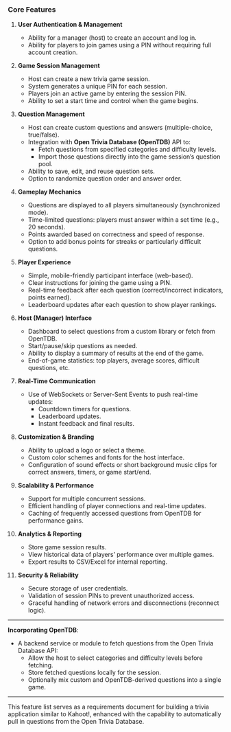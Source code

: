 
### Core Features

1. **User Authentication & Management**
   - Ability for a manager (host) to create an account and log in.
   - Ability for players to join games using a PIN without requiring full account creation.

2. **Game Session Management**
   - Host can create a new trivia game session.
   - System generates a unique PIN for each session.
   - Players join an active game by entering the session PIN.
   - Ability to set a start time and control when the game begins.

3. **Question Management**
   - Host can create custom questions and answers (multiple-choice, true/false).
   - Integration with **Open Trivia Database (OpenTDB)** API to:
     - Fetch questions from specified categories and difficulty levels.
     - Import those questions directly into the game session’s question pool.
   - Ability to save, edit, and reuse question sets.
   - Option to randomize question order and answer order.

4. **Gameplay Mechanics**
   - Questions are displayed to all players simultaneously (synchronized mode).
   - Time-limited questions: players must answer within a set time (e.g., 20 seconds).
   - Points awarded based on correctness and speed of response.
   - Option to add bonus points for streaks or particularly difficult questions.

5. **Player Experience**
   - Simple, mobile-friendly participant interface (web-based).
   - Clear instructions for joining the game using a PIN.
   - Real-time feedback after each question (correct/incorrect indicators, points earned).
   - Leaderboard updates after each question to show player rankings.

6. **Host (Manager) Interface**
   - Dashboard to select questions from a custom library or fetch from OpenTDB.
   - Start/pause/skip questions as needed.
   - Ability to display a summary of results at the end of the game.
   - End-of-game statistics: top players, average scores, difficult questions, etc.

7. **Real-Time Communication**
   - Use of WebSockets or Server-Sent Events to push real-time updates:
     - Countdown timers for questions.
     - Leaderboard updates.
     - Instant feedback and final results.

8. **Customization & Branding**
   - Ability to upload a logo or select a theme.
   - Custom color schemes and fonts for the host interface.
   - Configuration of sound effects or short background music clips for correct answers, timers, or game start/end.

9. **Scalability & Performance**
   - Support for multiple concurrent sessions.
   - Efficient handling of player connections and real-time updates.
   - Caching of frequently accessed questions from OpenTDB for performance gains.

10. **Analytics & Reporting**
    - Store game session results.
    - View historical data of players’ performance over multiple games.
    - Export results to CSV/Excel for internal reporting.

11. **Security & Reliability**
    - Secure storage of user credentials.
    - Validation of session PINs to prevent unauthorized access.
    - Graceful handling of network errors and disconnections (reconnect logic).

---

**Incorporating OpenTDB**:  
- A backend service or module to fetch questions from the Open Trivia Database API:
  - Allow the host to select categories and difficulty levels before fetching.
  - Store fetched questions locally for the session.
  - Optionally mix custom and OpenTDB-derived questions into a single game.

---

This feature list serves as a requirements document for building a trivia application similar to Kahoot!, enhanced with the capability to automatically pull in questions from the Open Trivia Database.
